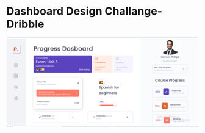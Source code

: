 # Dashboard Design Challange-Dribble


![Screen Shot](https://github.com/Alwaz/Dashboard-design/blob/master/images/DashboardDesign.png)

